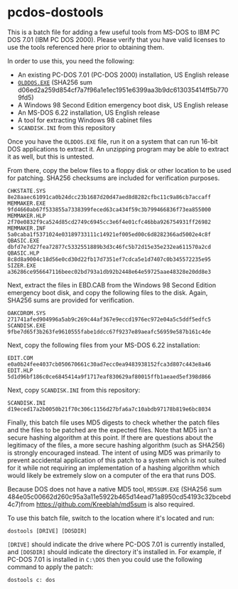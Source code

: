 # pcdos-dostools
This is a batch file for adding a few useful tools from MS-DOS to IBM PC DOS 7.01 (IBM PC DOS 2000).  Please verify that you have valid licenses to use the tools referenced here prior to obtaining them.

In order to use this, you need the following:
* An existing PC-DOS 7.01 (PC-DOS 2000) installation, US English release
* [``OLDDOS.EXE``](https://archive.org/details/olddos) (SHA256 sum d06ed2a259d854cf7a7f96a1e1ec1951e6399aa3b9dc613035414ff5b7709fd5)
* A Windows 98 Second Edition emergency boot disk, US English release
* An MS-DOS 6.22 installation, US English release
* A tool for extracting Windows 98 cabinet files
* ``SCANDISK.INI`` from this repository

Once you have the ``OLDDOS.EXE`` file, run it on a system that can run 16-bit DOS applications to extract it.  An unzipping program may be able to extract it as well, but this is untested.

From there, copy the below files to a floppy disk or other location to be used for patching.  SHA256 checksums are included for verification purposes.

    CHKSTATE.SYS  8e28aaec61091ca0b24dcc23b1687d20d47aed8d8282cfbc11c9a86cb7accaff
    MEMMAKER.EXE  9fd4660ab67f533855a7338399feced63ca434f59c3b799466836f73ea855000
    MEMMAKER.HLP  2f70e0832f9ca524d85cd2749c6945cc3e6f4e01cfc46bba926754931ff26982
    MEMMAKER.INF  5a0caba1f5371024e03189733111c14921ef005ed00c6d8282366ad5002e4c8f
    QBASIC.EXE    dbfd7e7d27fea72877c5332551889b3d3c46fc5b72d15e35e232ea611570a2cd
    QBASIC.HLP    8c8d8a9004c18d56e0cd30d22fb17d7351ef7cdca5e1d7407c0b345572235e95
    SIZER.EXE     a36286ce956647116beec02bd793a1db92b2448e64e59725aae48328e20dd8e3

Next, extract the files in EBD.CAB from the Windows 98 Second Edition emergency boot disk, and copy the following files to the disk.  Again, SHA256 sums are provided for verification.

    OAKCDROM.SYS  271741afed904996a5ab9c269c44af367e9eccd1976ec972e04a5c5ddf5edfc5
    SCANDISK.EXE  9fbe7d65f3b263fe9610555fabe1ddcc67f9237e89aeafc56959e587b161c4de

Next, copy the following files from your MS-DOS 6.22 installation:

    EDIT.COM      e0a0b24fee4037cb050670661c30ad7ecc0ea9483938152fca3d807c443e8a46
    EDIT.HLP      5d1d96bf186c0ce6845414a9f1717eaf830629af80015ffb1aeaed5ef398d866

Next, copy ``SCANDISK.INI`` from this repository:

    SCANDISK.INI  d19eced17a2b0050b21f70c306c1156d27bfa6a7c10abdb97178b819e6bc8034

Finally, this batch file uses MD5 digests to check whether the patch files and the files to be patched are the expected files.  Note that MD5 isn't a secure hashing algorithm at this point.  If there are questions about the legitimacy of the files, a more secure hashing algorithm (such as SHA256) is strongly encouraged instead.  The intent of using MD5 was primarily to prevent accidental application of this patch to a system which is not suited for it while not requiring an implementation of a hashing algorithm which would likely be extremely slow on a computer of the era that runs DOS.

Because DOS does not have a native MD5 tool, ``MD5SUM.EXE`` (SHA256 sum 484e05c00662d260c95a3a11e5922b465d14ead71a8950cd54193c32bcebd4c7)from https://github.com/Kreeblah/md5sum is also required.

To use this batch file, switch to the location where it's located and run:

``dostools [DRIVE] [DOSDIR]``

``[DRIVE]`` should indicate the drive where PC-DOS 7.01 is currently installed, and ``[DOSDIR]`` should indicate the directory it's installed in.  For example, if PC-DOS 7.01 is installed in ``C:\DOS`` then you could use the following command to apply the patch:

``dostools c: dos``